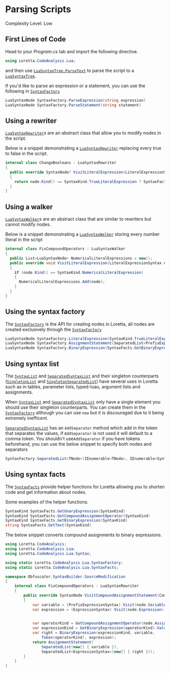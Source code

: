 # Parsing Scripts
Complexity Level: Low

## First Lines of Code
Head to your *Program.cs* tab and import the following directive.
```cs
using Loretta.CodeAnalysis.Lua;
```
and then use [`LuaSyntaxTree.ParseText`](xref:Loretta.CodeAnalysis.Lua.LuaSyntaxTree.ParseText*) to parse the script to a [`LuaSyntaxTree`](xref:Loretta.CodeAnalysis.Lua.LuaSyntaxTree*).

If you'd like to parse an expression or a statement, you can use the following in [`SyntaxFactory`](xref:Loretta.CodeAnalysis.Lua.SyntaxFactory*)
```cs
LuaSyntaxNode SyntaxFactory.ParseExpression(string expression)
LuaSyntaxNode SyntaxFactory.ParseStatement(string statement)
```

## Using a rewriter
[`LuaSyntaxRewriter`](xref:Loretta.CodeAnalysis.Lua.LuaSyntaxRewriter*)s are an abstract class that allow you to modify nodes in the script. 

Below is a snippet demonstrating a [`LuaSyntaxRewriter`](xref:Loretta.CodeAnalysis.Lua.LuaSyntaxRewriter*) replacing every true to false in the script.
```cs
internal class ChangeBooleans : LuaSyntaxRewriter 
{
  public override SyntaxNode? VisitLiteralExpression(LiteralExpressionSyntax node)
  {
    return node.Kind() == SyntaxKind.TrueLiteralExpression ? SyntaxFactory.LiteralExpression(SyntaxKind.FalseLiteralExpression) : base.VisitLiteralExpression(node);
  }
}
```

## Using a walker
[`LuaSyntaxWalker`](xref:Loretta.CodeAnalysis.Lua.LuaSyntaxWalker*)s are an abstract class that are similar to rewriters but cannot modify nodes. 

Below is a snippet demonstrating a [`LuaSyntaxWalker`](xref:Loretta.CodeAnalysis.Lua.LuaSyntaxWalker*) storing every number literal in the script
```cs
internal class FixCompoundOperators : LuaSyntaxWalker
{
  public List<LuaSyntaxNode> NumericalLiteralExpressions = new();
  public override void VisitLiteralExpression(LiteralExpressionSyntax node)
  {
    if (node.Kind() == SyntaxKind.NumericalLiteralExpression)
    {
      NumericalLiteralExpressions.Add(node);
    }
  }
}
```

## Using the syntax factory
The [`SyntaxFactory`](xref:Loretta.CodeAnalysis.Lua.SyntaxFactory*) is the API for creating nodes in Loretta, all nodes are created exclusively through the [`SyntaxFactory`](xref:Loretta.CodeAnalysis.Lua.SyntaxFactory*)

```cs
LuaSyntaxNode SyntaxFactory.LiteralExpression(SyntaxKind.TrueLiteralExpression)
LuaSyntaxNode SyntaxFactory.AssignmentStatement(SeparatedList<PrefixExpressionSyntax>, SeparatedList<ExpressionSyntax>)
LuaSyntaxNode SyntaxFactory.BinaryExpression(SyntaxFacts.GetBinaryExpression(Keyword).Value, Left, Token(Keyword), Right)
```

## Using syntax list
The [`SyntaxList`](xref:Loretta.CodeAnalysis.SyntaxList*) and [`SeparatedSyntaxList`](xref:Loretta.CodeAnalysis.SeparatedSyntaxList*) and their singleton counterparts ([`SingletonList`](xref:Loretta.CodeAnalysis.SingletonList*) and [`SingletonSeparatedList`](xref:Loretta.CodeAnalysis.SingletonSeparatedList*)) have several uses in Loretta such as in tables, parameter lists, typed-luau, argument lists and assignments.

When [`SyntaxList`](xref:Loretta.CodeAnalysis.SyntaxList*) and [`SeparatedSyntaxList`](xref:Loretta.CodeAnalysis.SeparatedSyntaxList*) only have a single element you should use their singleton counterparts. You can create them in the [`SyntaxFactory`](xref:Loretta.CodeAnalysis.Lua.SyntaxFactory*) although you can use ``new`` but it is discouraged due to it being extremely inefficent.

[`SeparatedSyntaxList`](xref:Loretta.CodeAnalysis.SeparatedSyntaxList*) has an ``AddSeparator`` method which add in the token that separates the values, if ``AddSeparator`` is not used it will default to a comma token. You shouldn't use``AddSeparator`` if you have tokens beforehand, you can use the below snippet to specify both nodes and separators
```cs
SyntaxFactory.SeparatedList<TNode>(IEnumerable<TNode>, IEnumerable<SyntaxToken>)
```

## Using syntax facts
The [`SyntaxFacts`](xref:Loretta.CodeAnalysis.Lua.SyntaxFacts*) provide helper functions for Loretta allowing you to shorten code and get information about nodes.

Some examples of the helper functions.
```cs
SyntaxKind SyntaxFacts.GetUnaryExpression(SyntaxKind)
SyntaxKind SyntaxFacts.GetCompoundAssignmentOperator(SyntaxKind)
SyntaxKind SyntaxFacts.GetBinaryExpression(SyntaxKind)
string SyntaxFacts.GetText(SyntaxKind)
```
The below snippet converts compound assignments to binary expressions.
```cs
using Loretta.CodeAnalysis;
using Loretta.CodeAnalysis.Lua;
using Loretta.CodeAnalysis.Lua.Syntax;

using static Loretta.CodeAnalysis.Lua.SyntaxFactory;
using static Loretta.CodeAnalysis.Lua.SyntaxFacts;

namespace Obfuscator.SyntaxBuilder.SourceModification
{
    internal class FixCompoundOperators : LuaSyntaxRewriter
    {
        public override SyntaxNode VisitCompoundAssignmentStatement(CompoundAssignmentStatementSyntax node)
        {
            var variable = (PrefixExpressionSyntax) Visit(node.Variable);
            var expression = (ExpressionSyntax) Visit(node.Expression);

            
            var operatorKind = GetCompoundAssignmentOperator(node.AssignmentOperatorToken.Kind()).Value;
            var expressionKind = GetBinaryExpression(operatorKind).Value;
            var right = BinaryExpression(expressionKind, variable, 
                Token(operatorKind), expression);
            return AssignmentStatement(
                SeparatedList(new[] { variable }),
                SeparatedList<ExpressionSyntax>(new[] { right }));
        }
    }
}
```
